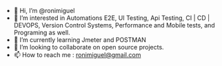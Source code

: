 - 👋 Hi, I’m @ronimiguel
- 👀 I’m interested in Automations E2E, UI Testing, Api Testing, CI | CD | DEVOPS, Version Control Systems, Performance and Mobile tests, and Programing as well.
- 🌱 I’m currently learning Jmeter and POSTMAN
- 💞️ I’m looking to collaborate on open source projects.
- 📫 How to reach me : ronimiguel@gmail.com

<!---
ronimiguel/ronimiguel is a ✨ special ✨ repository because its `README.md` (this file) appears on your GitHub profile.
You can click the Preview link to take a look at your changes.
--->
